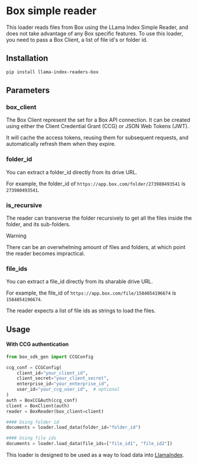 # Box simple reader

This loader reads files from Box using the LLama Index Simple Reader, and does not take advantage of any Box specific features.
To use this loader, you need to pass a Box Client, a list of file id's or folder id.

## Installation

```bash
pip install llama-index-readers-box
```

## Parameters

### box_client

The Box Client represent the set for a Box API connection. It can be created using either the Client Credential Grant (CCG) or JSON Web Tokens (JWT).

It will cache the access tokens, reusing them for subsequent requests, and automatically refresh them when they expire.

### folder_id

You can extract a folder_id directly from its drive URL.

For example, the folder_id of `https://app.box.com/folder/273980493541` is `273980493541`.

### is_recursive

The reader can transverse the folder recursively to get all the files inside the folder, and its sub-folders.

> [!WARNING]
> There can be an overwhelming amount of files and folders, at which point the reader becomes impractical.

### file_ids

You can extract a file_id directly from its sharable drive URL.

For example, the file_id of `https://app.box.com/file/1584054196674` is `1584054196674`.

The reader expects a list of file ids as strings to load the files.

<!---
### query_string

You can also filter the files by the query string e.g.: `query_string="name contains 'test'"`
It gives more flexibility to filter the documents. More info: https://developers.google.com/drive/api/v3/search-files
--->

## Usage

#### With CCG authentication

```python
from box_sdk_gen import CCGConfig

ccg_conf = CCGConfig(
    client_id="your_client_id",
    client_secret="your_client_secret",
    enterprise_id="your_enterprise_id",
    user_id="your_ccg_user_id",  # optional
)
auth = BoxCCGAuth(ccg_conf)
client = BoxClient(auth)
reader = BoxReader(box_client=client)

#### Using folder id
documents = loader.load_data(folder_id="folder_id")

#### Using file ids
documents = loader.load_data(file_ids=["file_id1", "file_id2"])
```

This loader is designed to be used as a way to load data into [LlamaIndex](https://github.com/run-llama/llama_index/tree/main/llama_index).
